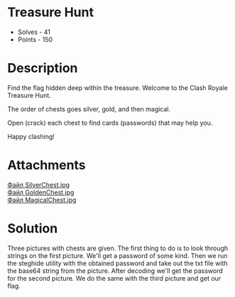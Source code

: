 # Treasure Hunt
- Solves - 41
- Points - 150
#
# Description
Find the flag hidden deep within the treasure.
Welcome to the Clash Royale Treasure Hunt. 

The order of chests goes silver, gold, and then magical. 

Open (crack) each chest to find cards (passwords) that may help you. 

Happy clashing! 

# Attachments
[Файл SilverChest.jpg](./sources/SilverChest.jpg)<br>
[Файл GoldenChest.jpg](./sources/GoldenChest.jpg)<br>
[Файл MagicalChest.jpg](./sources/MagicalChest.jpg)<br>
# Solution
Three pictures with chests are given. The first thing to do is to look through strings on the first picture. We'll get a password of some kind. Then we run the steghide utility with the obtained password and take out the txt file with the base64 string from the picture. After decoding we'll get the password for the second picture. We do the same with the third picture and get our flag.
